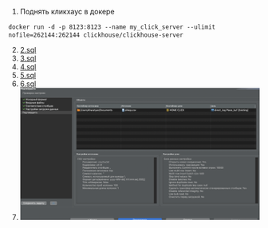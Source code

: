1. Поднять кликхаус в докере
```
docker run -d -p 8123:8123 --name my_click_server --ulimit nofile=262144:262144 clickhouse/clickhouse-server
```
2. [2.sql](2.sql)
3. [3.sql](3.sql)
4. [4.sql](4.sql)
5. [5.sql](5.sql)
6. [6.sql](6.sql)
7. ![](7/screen1.png)
